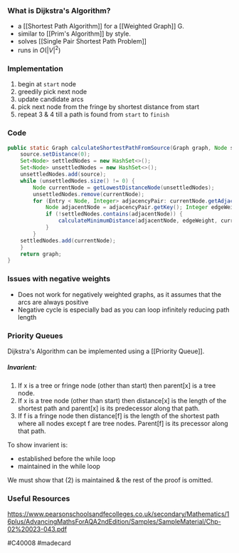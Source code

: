 ### What is Dijkstra's Algorithm? 
- a [[Shortest Path Algorithm]] for a [[Weighted Graph]] G.
- similar to [[Prim's Algorithm]] by style.
- solves [[Single Pair Shortest Path Problem]]
- runs in $O(\left|V\right|^2)$

### Implementation
1. begin at `start` node
2. greedily pick next node
3. update candidate arcs
4. pick next node from the fringe by shortest distance from start
5. repeat 3 & 4 till a path is found from `start` to `finish`

### Code
```java
public static Graph calculateShortestPathFromSource(Graph graph, Node source) { 
	source.setDistance(0);
	Set<Node> settledNodes = new HashSet<>(); 
	Set<Node> unsettledNodes = new HashSet<>(); 
	unsettledNodes.add(source); 
	while (unsettledNodes.size() != 0) { 
		Node currentNode = getLowestDistanceNode(unsettledNodes);
		unsettledNodes.remove(currentNode); 
		for (Entry < Node, Integer> adjacencyPair: currentNode.getAdjacentNodes().entrySet()) { 
			Node adjacentNode = adjacencyPair.getKey(); Integer edgeWeight = adjacencyPair.getValue();
			if (!settledNodes.contains(adjacentNode)) { 
				calculateMinimumDistance(adjacentNode, edgeWeight, currentNode); unsettledNodes.add(adjacentNode); 
			} 
		}
	settledNodes.add(currentNode); 
	}
	return graph; 
}
```

### Issues with negative weights
- Does not work for negatively weighted graphs, as it assumes that the arcs are always positive
- Negative cycle is especially bad as you can loop infinitely reducing path length

### Priority Queues
Dijkstra's Algorithm can be implemented using a [[Priority Queue]].
##### Invarient:
1. If x is a tree or fringe node (other than start) then parent[x] is a tree node.
2. If x is a tree node (other than start) then distance[x] is the length of the shortest path and parent[x] is its predecessor along that path.
3. If f is a fringe node then distance[f] is the length of the shortest path where all nodes except f are tree nodes. Parent[f] is its precessor along that path.

To show invarient is:
- established before the while loop
- maintained in the while loop

We must show that (2) is maintained & the rest of the proof is omitted.


### Useful Resources
https://www.pearsonschoolsandfecolleges.co.uk/secondary/Mathematics/16plus/AdvancingMathsForAQA2ndEdition/Samples/SampleMaterial/Chp-02%20023-043.pdf

#C40008 #madecard 